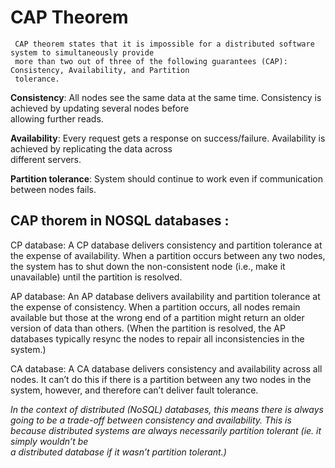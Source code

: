 # CAP Theorem
     CAP theorem states that it is impossible for a distributed software system to simultaneously provide 
     more than two out of three of the following guarantees (CAP): Consistency, Availability, and Partition
     tolerance. 
     
     
   **Consistency**:  All nodes see the same data at the same time. Consistency is achieved by updating several nodes before        
     allowing further reads.

   **Availability**: Every request gets a response on success/failure. Availability is achieved by replicating the data across     
     different servers.
     
   **Partition tolerance**: System should continue to work even if communication between nodes fails.

## CAP thorem in NOSQL databases :

   CP database: A CP database delivers consistency and partition tolerance at the expense of availability. When a partition 
   occurs between any two nodes, the system has to shut down the non-consistent node (i.e., make it unavailable) until the 
   partition is resolved.

   AP database: An AP database delivers availability and partition tolerance at the expense of consistency. When a partition 
   occurs, all nodes remain available but those at the wrong end of a partition might return an older version of data than 
   others. (When the partition is resolved, the AP databases typically resync the nodes to repair all inconsistencies in the 
   system.)

   CA database: A CA database delivers consistency and availability across all nodes. It can’t do this if there is a partition 
   between any two nodes in the system, however, and therefore can’t deliver fault tolerance.
   
  _In the context of distributed (NoSQL) databases, this means there is always going to be a trade-off between consistency 
   and availability. This is because distributed systems are always necessarily partition tolerant (ie. it simply wouldn’t be    
   a distributed database if it wasn’t partition tolerant.)_
